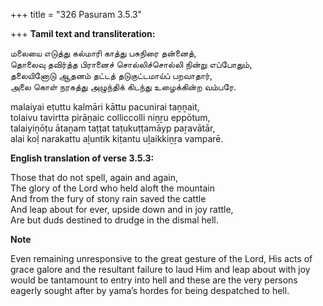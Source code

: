 +++
title = "326 Pasuram 3.5.3"

+++
**Tamil text and transliteration:**

மலையை எடுத்து கல்மாரி காத்து பசுநிரை தன்னைத்,  
தொலைவு தவிர்த்த பிரானைச் சொல்லிச்சொல்லி நின்று எப்போதும்,  
தலையினோடு ஆதனம் தட்டத் தடுகுட்டமாய்ப் பறவாதார்,  
அலை கொள் நரகத்து அழுந்திக் கிடந்து உழைக்கின்ற வம்பரே.

malaiyai eṭuttu kalmāri kāttu pacunirai taṉṉait,  
tolaivu tavirtta pirāṉaic colliccolli niṉṟu eppōtum,  
talaiyiṉōṭu ātaṉam taṭṭat taṭukuṭṭamāyp paṟavātār,  
alai koḷ narakattu aḻuntik kiṭantu uḻaikkiṉṟa vamparē.

**English translation of verse 3.5.3:**

Those that do not spell, again and again,  
The glory of the Lord who held aloft the mountain  
And from the fury of stony rain saved the cattle  
And leap about for ever, upside down and in joy rattle,  
Are but duds destined to drudge in the dismal hell.

**Note**

Even remaining unresponsive to the great gesture of the Lord, His acts of grace galore and the resultant failure to laud Him and leap about with joy would be tantamount to entry into hell and these are the very persons eagerly sought after by yama’s hordes for being despatched to hell.


